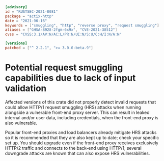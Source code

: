 ```toml
[advisory]
id = "RUSTSEC-2021-0081"
package = "actix-http"
date = "2021-06-16"
keywords = ["smuggling", "http", "reverse proxy", "request smuggling"]
aliases = ["GHSA-8928-2fgm-6x9x", "CVE-2021-38512"]
cvss = "CVSS:3.1/AV:N/AC:L/PR:N/UI:N/S:U/C:H/I:N/A:N"

[versions]
patched = ["^ 2.2.1", ">= 3.0.0-beta.9"]
```

# Potential request smuggling capabilities due to lack of input validation

Affected versions of this crate did not properly detect invalid requests that could allow HTTP/1 request smuggling (HRS) attacks when running alongside a vulnerable front-end proxy server. This can result in leaked internal and/or user data, including credentials, when the front-end proxy is also vulnerable.

Popular front-end proxies and load balancers already mitigate HRS attacks so it is recommended that they are also kept up to date; check your specific set up. You should upgrade even if the front-end proxy receives exclusively HTTP/2 traffic and connects to the back-end using HTTP/1; several downgrade attacks are known that can also expose HRS vulnerabilities.
